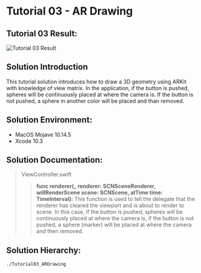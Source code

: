 Tutorial 03 - AR Drawing
====================

## Tutorial 03 Result:
![Tutorial 03 Result](https://github.com/jingyangcarl/Resources/blob/master/ARKitTutorial/Tutorial03_ARDrawing/result.gif)

## Solution Introduction
This tutorial solution introduces how to draw a 3D geometry using ARKit with knowledge of view matrix. In the application, if the button is pushed, spheres will be continuously placed at where the camera is. If the button is not pushed, a sphere in another color will be placed and than removed.

## Solution Environment:
* MacOS Mojave 10.14.5
* Xcode 10.3

## Solution Documentation:
> ViewController.swift
>
>> **func renderer(_ renderer: SCNSceneRenderer, willRenderScene scene: SCNScene, atTime time: TimeInterval):** This function is used to tell the delegate that the renderer has cleared the viewport and is about to render to scene. In this case, if the button is pushed, spheres will be continuously placed at where the camera is, if the button is not pushed, a sphere (marker) will be placed at where the camera and then removed.
>

## Solution Hierarchy:
```
./Tutorial03_ARDrawing

```
